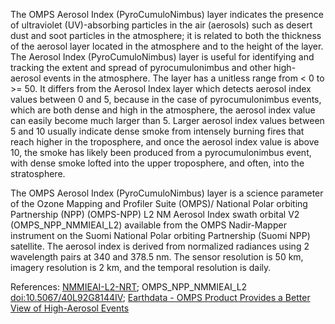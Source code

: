 The OMPS Aerosol Index (PyroCumuloNimbus) layer indicates the presence of ultraviolet (UV)-absorbing particles in the air (aerosols) such as desert dust and soot particles in the atmosphere; it is related to both the thickness of the aerosol layer located in the atmosphere and to the height of the layer. The Aerosol Index (PyroCumuloNimbus) layer is useful for identifying and tracking the extent and spread of pyrocumulonimbus and other high-aerosol events in the atmosphere. The layer has a unitless range from < 0 to >= 50. It differs from the Aerosol Index layer which detects aerosol index values between 0 and 5, because in the case of pyrocumulonimbus events, which are both dense and high in the atmosphere, the aerosol index value can easily become much larger than 5. Larger aerosol index values between 5 and 10 usually indicate dense smoke from intensely burning fires that reach higher in the troposphere, and once the aerosol index value is above 10, the smoke has likely been produced from a pyrocumulonimbus event, with dense smoke lofted into the upper troposphere, and often, into the stratosphere.

The OMPS Aerosol Index (PyroCumuloNimbus) layer is a science parameter of the Ozone Mapping and Profiler Suite (OMPS)/ National Polar orbiting Partnership (NPP) (OMPS-NPP) L2 NM Aerosol Index swath orbital V2 (OMPS_NPP_NMMIEAI_L2) available from the OMPS Nadir-Mapper instrument on the Suomi National Polar orbiting Partnership (Suomi NPP) satellite. The aerosol index is derived from normalized radiances using 2 wavelength pairs at 340 and 378.5 nm. The sensor resolution is 50 km, imagery resolution is 2 km, and the temporal resolution is daily.

References: [NMMIEAI-L2-NRT](https://cmr.earthdata.nasa.gov/search/concepts/C1657477341-OMINRT.html); OMPS_NPP_NMMIEAI_L2 [doi:10.5067/40L92G8144IV](https://doi.org/10.5067/40L92G8144IV); [Earthdata - OMPS Product Provides a Better View of High-Aerosol Events](https://earthdata.nasa.gov/news/feature-articles/new-omps-product-provides-better-view-high-aerosol-events)
